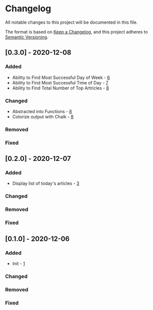 # Changelog

All notable changes to this project will be documented in this file.

The format is based on [Keep a Changelog](https://keepachangelog.com/en/1.0.0/),
and this project adheres to [Semantic Versioning](https://semver.org/spec/v2.0.0.html).

## [0.3.0] - 2020-12-08

### Added

- Ability to Find Most Successful Day of Week - [6](https://github.com/alexlee-dev/post-time-tool/issues/6)
- Ability to Find Most Successful Time of Day - [7](https://github.com/alexlee-dev/post-time-tool/issues/7)
- Ability to Find Total Number of Top Artricles - [8](https://github.com/alexlee-dev/post-time-tool/issues/8)

### Changed

- Abstracted into Functions - [8](https://github.com/alexlee-dev/post-time-tool/issues/8)
- Colorize output with Chalk - [8](https://github.com/alexlee-dev/post-time-tool/issues/8)

### Removed

### Fixed

## [0.2.0] - 2020-12-07

### Added

- Display list of today's articles - [3](https://github.com/alexlee-dev/post-time-tool/issues/3)

### Changed

### Removed

### Fixed

## [0.1.0] - 2020-12-06

### Added

- Init - [1](https://github.com/alexlee-dev/post-time-tool/issues/1)

### Changed

### Removed

### Fixed
